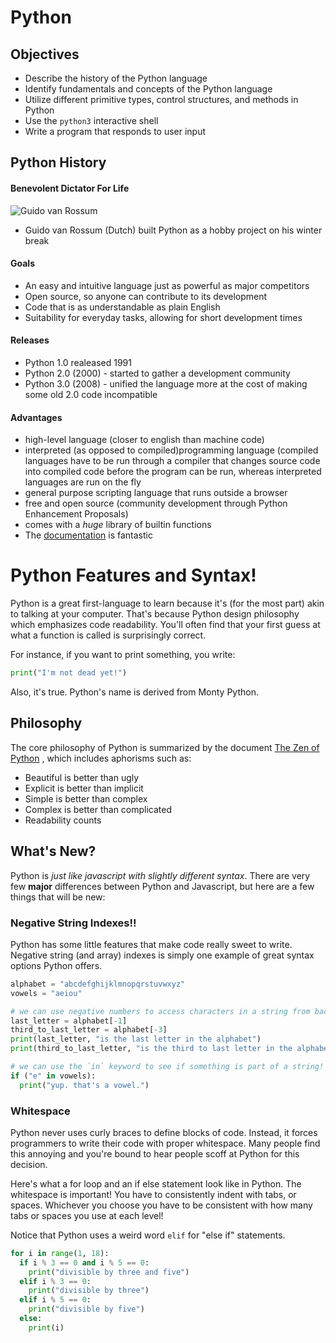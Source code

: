 # Python

## Objectives

* Describe the history of the Python language
* Identify fundamentals and concepts of the Python language
* Utilize different primitive types, control structures, and methods in Python
* Use the `python3` interactive shell
* Write a program that responds to user input

## Python History

#### Benevolent Dictator For Life
![Guido van Rossum](https://www.computing.co.uk/api/v1/wps/36af8c1/e1200afd-ed3c-4084-8013-e47653a5a813/2/guido-van-rossum-python-580x358.jpg)
* Guido van Rossum (Dutch) built Python as a hobby project on his winter break

#### Goals
* An easy and intuitive language just as powerful as major competitors
* Open source, so anyone can contribute to its development
* Code that is as understandable as plain English
* Suitability for everyday tasks, allowing for short development times

#### Releases
* Python 1.0 realeased 1991
* Python 2.0 (2000) - started to gather a development community
* Python 3.0 (2008) - unified the language more at the cost of making some old 2.0 code incompatible

#### Advantages
* high-level language (closer to english than machine code)
* interpreted (as opposed to compiled)programming language (compiled languages have to be run through a compiler that changes
source code into compiled code before the program can be run, whereas interpreted
languages are run on the fly 
* general purpose scripting language that runs outside a browser
* free and open source (community development through Python Enhancement Proposals)
* comes with a *huge* library of builtin functions
* The [documentation](http://python.org/) is fantastic

# Python Features and Syntax!

Python is a great first-language to learn because it's (for the most part) akin to talking at your computer. That's because Python design philosophy which emphasizes code readability. You'll often find that your first guess at what a function is called is surprisingly correct.

For instance, if you want to print something, you write:

```python
print("I'm not dead yet!")
```

Also, it's true. Python's name is derived from Monty Python.

## Philosophy
The core philosophy of Python is summarized by the document
[The Zen of Python](https://www.python.org/dev/peps/pep-0020/)
, which includes aphorisms such as:

* Beautiful is better than ugly
* Explicit is better than implicit
* Simple is better than complex
* Complex is better than complicated
* Readability counts

## What's New?

Python is _just like javascript with slightly different syntax_. There are very few **major** differences between Python and Javascript, but here are a few things that will be new:

### Negative String Indexes!!
Python has some little features that make code really sweet to write. Negative
string (and array) indexes is simply one example of great syntax options Python
offers.

```python
alphabet = "abcdefghijklmnopqrstuvwxyz"
vowels = "aeiou"

# we can use negative numbers to access characters in a string from backwards!
last_letter = alphabet[-1]
third_to_last_letter = alphabet[-3]
print(last_letter, "is the last letter in the alphabet")
print(third_to_last_letter, "is the third to last letter in the alphabet")

# we can use the `in` keyword to see if something is part of a string!
if ("e" in vowels):
  print("yup. that's a vowel.")
```

### Whitespace
Python never uses curly braces to define blocks of code. Instead, it forces
programmers to write their code with proper whitespace. Many people find this
annoying and you're bound to hear people scoff at Python for this decision.

Here's what a for loop and an if else statement look like in Python. The
whitespace is important! You have to consistently indent with tabs, or spaces.
Whichever you choose you have to be consistent with how many tabs or spaces you
use at each level!

Notice that Python uses a weird word `elif` for "else if" statements.

```python
for i in range(1, 18):
  if i % 3 == 0 and i % 5 == 0:
    print("divisible by three and five")
  elif i % 3 == 0:
    print("divisible by three")
  elif i % 5 == 0:
    print("divisible by five")
  else:
    print(i)
```
